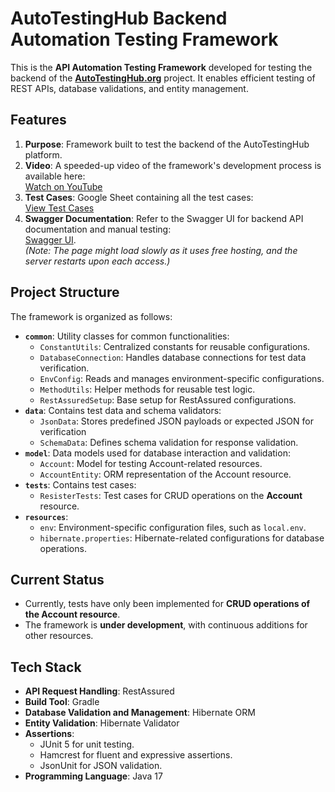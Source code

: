 # AutoTestingHub Backend Automation Testing Framework

This is the **API Automation Testing Framework** developed for testing the backend of the [**AutoTestingHub.org**](https://www.autotestinghub.org) project. It enables efficient testing of REST APIs, database validations, and entity management.

## Features
1. **Purpose**: Framework built to test the backend of the AutoTestingHub platform.
2. **Video**: A speeded-up video of the framework's development process is available here:  
   [Watch on YouTube](https://www.youtube.com/watch?v=EfQ1qrSQ6rE)
3. **Test Cases**: Google Sheet containing all the test cases:  
   [View Test Cases](https://docs.google.com/spreadsheets/d/1Lj4-fV29-hv2MXqrjs9NGcxejD2Cee4Jc6nzJ-c02zA/edit?usp=sharing)
4. **Swagger Documentation**: Refer to the Swagger UI for backend API documentation and manual testing:  
   [Swagger UI](https://springboot-docker-blog-0-3-release.onrender.com/swagger-ui/index.html#/).  
   *(Note: The page might load slowly as it uses free hosting, and the server restarts upon each access.)*

## Project Structure
The framework is organized as follows:

- **`common`**: Utility classes for common functionalities:
  - `ConstantUtils`: Centralized constants for reusable configurations.
  - `DatabaseConnection`: Handles database connections for test data verification.
  - `EnvConfig`: Reads and manages environment-specific configurations.
  - `MethodUtils`: Helper methods for reusable test logic.
  - `RestAssuredSetup`: Base setup for RestAssured configurations.
- **`data`**: Contains test data and schema validators:
  - `JsonData`: Stores predefined JSON payloads or expected JSON for verification
  - `SchemaData`: Defines schema validation for response validation.
- **`model`**: Data models used for database interaction and validation:
  - `Account`: Model for testing Account-related resources.
  - `AccountEntity`: ORM representation of the Account resource.
- **`tests`**: Contains test cases:
  - `ResisterTests`: Test cases for CRUD operations on the **Account** resource.
- **`resources`**:
  - `env`: Environment-specific configuration files, such as `local.env`.
  - `hibernate.properties`: Hibernate-related configurations for database operations.

## Current Status
- Currently, tests have only been implemented for **CRUD operations of the Account resource**.
- The framework is **under development**, with continuous additions for other resources.

## Tech Stack
- **API Request Handling**: RestAssured
- **Build Tool**: Gradle
- **Database Validation and Management**: Hibernate ORM
- **Entity Validation**: Hibernate Validator
- **Assertions**:
  - JUnit 5 for unit testing.
  - Hamcrest for fluent and expressive assertions.
  - JsonUnit for JSON validation.
- **Programming Language**: Java 17

